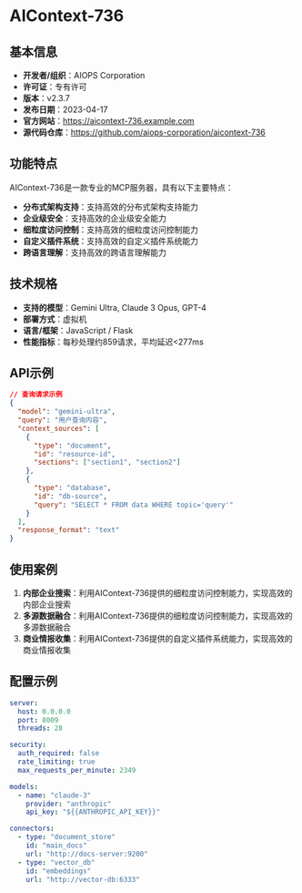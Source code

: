 # AIContext-736

## 基本信息

- **开发者/组织**：AIOPS Corporation
- **许可证**：专有许可
- **版本**：v2.3.7
- **发布日期**：2023-04-17
- **官方网站**：https://aicontext-736.example.com
- **源代码仓库**：https://github.com/aiops-corporation/aicontext-736

## 功能特点

AIContext-736是一款专业的MCP服务器，具有以下主要特点：

- **分布式架构支持**：支持高效的分布式架构支持能力
- **企业级安全**：支持高效的企业级安全能力
- **细粒度访问控制**：支持高效的细粒度访问控制能力
- **自定义插件系统**：支持高效的自定义插件系统能力
- **跨语言理解**：支持高效的跨语言理解能力


## 技术规格

- **支持的模型**：Gemini Ultra, Claude 3 Opus, GPT-4
- **部署方式**：虚拟机
- **语言/框架**：JavaScript / Flask
- **性能指标**：每秒处理约859请求，平均延迟<277ms

## API示例

```json
// 查询请求示例
{
  "model": "gemini-ultra",
  "query": "用户查询内容",
  "context_sources": [
    {
      "type": "document",
      "id": "resource-id",
      "sections": ["section1", "section2"]
    },
    {
      "type": "database",
      "id": "db-source",
      "query": "SELECT * FROM data WHERE topic='query'"
    }
  ],
  "response_format": "text"
}
```

## 使用案例

1. **内部企业搜索**：利用AIContext-736提供的细粒度访问控制能力，实现高效的内部企业搜索
2. **多源数据融合**：利用AIContext-736提供的细粒度访问控制能力，实现高效的多源数据融合
3. **商业情报收集**：利用AIContext-736提供的自定义插件系统能力，实现高效的商业情报收集


## 配置示例

```yaml
server:
  host: 0.0.0.0
  port: 8009
  threads: 28

security:
  auth_required: false
  rate_limiting: true
  max_requests_per_minute: 2349

models:
  - name: "claude-3"
    provider: "anthropic"
    api_key: "${{ANTHROPIC_API_KEY}}"

connectors:
  - type: "document_store"
    id: "main_docs"
    url: "http://docs-server:9200"
  - type: "vector_db"
    id: "embeddings"
    url: "http://vector-db:6333"
```
